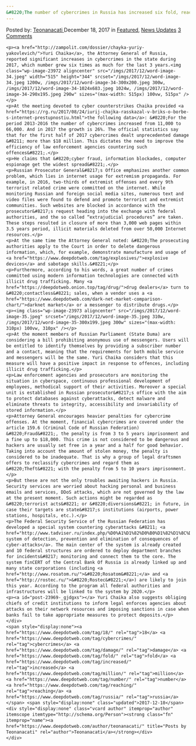 ```yaml
---
&#8220;The number of cybercrimes in Russia has increased six fold, reaching $18 million in damage&#8221;
---
```

<article class="post-listing post-23969 post type-post status-publish format-standard has-post-thumbnail hentry  tag-1766 tag-cybercrimes tag-damage tag-fold tag-increased tag-million tag-number tag-reaching tag-russia">
    <div class="post-inner">
        <span>Posted by: <a href="https://www.deepdotweb.com/author/teonanacati/" title="">Teonanacati </a></span>
    <span>December 18, 2017</span>
    <span>in <a href="https://www.deepdotweb.com/category/deepdot-news/" rel="category tag">Featured</a>, <a href="https://www.deepdotweb.com/category/news-updates/" rel="category tag">News Updates</a></span>
    <span><a href="https://www.deepdotweb.com/2017/12/18/number-cybercrimes-russia-increased-six-fold-reaching-18-million-damage/#comments">3 Comments</a></span>
    </p>
    <div class="clear"></div>
    
    <p><a href="http://zampolit.com/dossier/chayka-yuriy-yakovlevich/">Yuri Chaika</a>, the Attorney General of Russia, reported significant increases in cybercrimes in the state during 2017, which number grew six times as much for the last 3 years.<img class="wp-image-23972 aligncenter" src="/imgs/2017/12/word-image-34.jpeg" width="515" height="344" srcset="/imgs/2017/12/word-image-34.jpeg 1200w, /imgs/2017/12/word-image-34-300x200.jpeg 300w, /imgs/2017/12/word-image-34-1024x683.jpeg 1024w, /imgs/2017/12/word-image-34-290x195.jpeg 290w" sizes="(max-width: 515px) 100vw, 515px" /></p>
    <p>At the meeting devoted to cyber counterstrikes Chaika provided <a href="https://rg.ru/2017/08/24/iurij-chajka-rasskazal-v-briks-o-borbe-s-internet-prestupnostiu.html">the following data</a>: &#8220;For the period 2013-2016 the number of cybercrimes increased from 11,000 to 66,000. And in 2017 the growth is 26%. The official statistics say that for the first half of 2017 cybercrimes dealt unprecedented damage &#8211; more than $18 million. This dictates the need to improve the efficiency of law enforcement agencies countering such offences&#8221;.</p>
    <p>He claims that &#8220;cyber fraud, information blockades, computer espionage get the widest spread&#8221;.</p>
    <p>Russian Prosecutor General&#8217;s Office emphasizes another common problem, which lies in internet usage for extremism propaganda. For example, in 2016, two-thirds of extremist offenses and every 9th terrorist related crime were committed on the internet. While monitoring Russian and foreign social media sites, numerous text and video files were found to defend and promote terrorist and extremist communities. Such websites are blocked in accordance with the prosecutor&#8217;s request heading into the exchange with federal authorities, and the so called “extrajudicial procedures” are taken. These steps resulted in closure of more than 3,000 web pages within 3.5 years period, illicit materials deleted from over 50,000 Internet resources.</p>
    <p>At the same time the Attorney General noted: &#8220;The prosecuting authorities apply to the Court in order to delete dangerous information, which, for example, demonstrate manufacture and usage of <a href="https://www.deepdotweb.com/tag/explosives/">explosive devices</a> and sabotage skills.&#8221;</p>
    <p>Furthermore, according to his words, a great number of crimes committed using modern information technologies are connected with illicit drug trafficking. Many <a href="https://deepdotweb.onion.top/tag/drug/">drug dealers</a> turn to &#8220;contactless&#8221; sales, when a vendor uses a <a href="https://www.deepdotweb.com/dark-net-market-comparison-chart/">darknet market</a> or a messenger to distribute drugs.</p>
    <p><img class="wp-image-23973 aligncenter" src="/imgs/2017/12/word-image-35.jpeg" srcset="/imgs/2017/12/word-image-35.jpeg 310w, /imgs/2017/12/word-image-35-300x199.jpeg 300w" sizes="(max-width: 310px) 100vw, 310px" /></p>
    <p>At the moment members of Russian Parliament (State Duma) are considering a bill prohibiting anonymous use of messengers. Users will be entitled to identify themselves by providing a subscriber number and a contact, meaning that the requirements for both mobile service and messengers will be the same. Yuri Chaika considers that this measure will have a positive impact in response to offences, including illicit drug trafficking.</p>
    <p>Law enforcement agencies and prosecutors are monitoring the situation in cyberspace, continuous professional development of employees, methodical support of their activities. Moreover a special unit is established in Russian prosecutor&#8217;s office with the aim to protect databases against cyberattacks, detect malware and eliminate threats to integrity, accessibility and invariability of stored information.</p>
    <p>Attorney General encourages heavier penalties for cybercrime offenses. At the moment, financial cybercrimes are covered under the article 159.6 (Criminal Code of Russian Federation) &#8220;Fraud&#8221;, the penalty is from 3 to 5 years imprisonment and a fine up to $18,000. This crime is not considered to be dangerous and hackers are usually set free in a year and a half for good behavior. Taking into account the amount of stolen money, the penalty is considered to be inadequate. That is why a group of legal draftsmen offers to reclassify cybercrimes and regard them as &#8220;Theft&#8221; with the penalty from 5 to 10 years imprisonment.</p>
    <p>But these are not the only troubles awaiting hackers in Russia. Security services are worried about hacking personal and business emails and services, DDoS attacks, which are not governed by the law at the present moment. Such actions might be regarded as &#8220;terrorist acts&#8221; or &#8220;diversions&#8221; in future, in case their targets are state&#8217;s institutions (airports, power stations, hospitals, etc.).</p>
    <p>The Federal Security Service of the Russian Federation has developed a special system countering cyberattacks &#8211; <a href="http://www.tadviser.ru/index.php/%D0%A1%D1%82%D0%B0%D1%82%D1%8C%D1%8F:%D0%93%D0%BE%D1%81%D1%83%D0%B4%D0%B0%D1%80%D1%81%D1%82%D0%B2%D0%B5%D0%BD%D0%BD%D0%B0%D1%8F_%D1%81%D0%B8%D1%81%D1%82%D0%B5%D0%BC%D0%B0_%D0%BE%D0%B1%D0%BD%D0%B0%D1%80%D1%83%D0%B6%D0%B5%D0%BD%D0%B8%D1%8F,_%D0%BF%D1%80%D0%B5%D0%B4%D1%83%D0%BF%D1%80%D0%B5%D0%B6%D0%B4%D0%B5%D0%BD%D0%B8%D1%8F_%D0%B8_%D0%BB%D0%B8%D0%BA%D0%B2%D0%B8%D0%B4%D0%B0%D1%86%D0%B8%D0%B8_%D0%BF%D0%BE%D1%81%D0%BB%D0%B5%D0%B4%D1%81%D1%82%D0%B2%D0%B8%D0%B9_%D0%BA%D0%BE%D0%BC%D0%BF%D1%8C%D1%8E%D1%82%D0%B5%D1%80%D0%BD%D1%8B%D1%85_%D0%B0%D1%82%D0%B0%D0%BA_(%D0%93%D0%BE%D1%81%D0%A1%D0%9E%D0%9F%D0%9A%D0%90)">State system of detection, prevention and elimination of consequences of cyber-attacks</a>. The main center of the system is already created and 10 federal structures are ordered to deploy department branches for incidents&#8217; monitoring and connect them to the core. The system finCERT of the Central Bank Of Russia is already linked up and many state corporations (including <a href="http://www.rosatom.ru/">&#8220;Rosatom&#8221;</a> and <a href="http://rostec.ru/">&#8220;Rostec&#8221;</a>) are likely to join this year. According to the program all federal authorities and infrastructures will be linked to the system by 2020.</p>
    <p><a id="post-23969-_gjdgxs"></a> Yuri Chaika also suggests obliging chiefs of credit institutions to inform legal enforces agencies about attacks on their network resources and imposing sanctions in case when banks fail to take appropriate measures to protect deposits.</p>
    </div>
    <span style="display:none"><a href="https://www.deepdotweb.com/tag/18/" rel="tag">18</a> <a href="https://www.deepdotweb.com/tag/cybercrimes/" rel="tag">cybercrimes</a> <a href="https://www.deepdotweb.com/tag/damage/" rel="tag">damage</a> <a href="https://www.deepdotweb.com/tag/fold/" rel="tag">fold</a> <a href="https://www.deepdotweb.com/tag/increased/" rel="tag">increased</a> <a href="https://www.deepdotweb.com/tag/million/" rel="tag">million</a> <a href="https://www.deepdotweb.com/tag/number/" rel="tag">number</a> <a href="https://www.deepdotweb.com/tag/reaching/" rel="tag">reaching</a> <a href="https://www.deepdotweb.com/tag/russia/" rel="tag">russia</a></span> <span style="display:none" class="updated">2017-12-18</span>
    <div style="display:none" class="vcard author" itemprop="author" itemscope itemtype="http://schema.org/Person"><strong class="fn" itemprop="name"><a href="https://www.deepdotweb.com/author/teonanacati/" title="Posts by Teonanacati" rel="author">Teonanacati</a></strong></div>
    </div>
</article>

